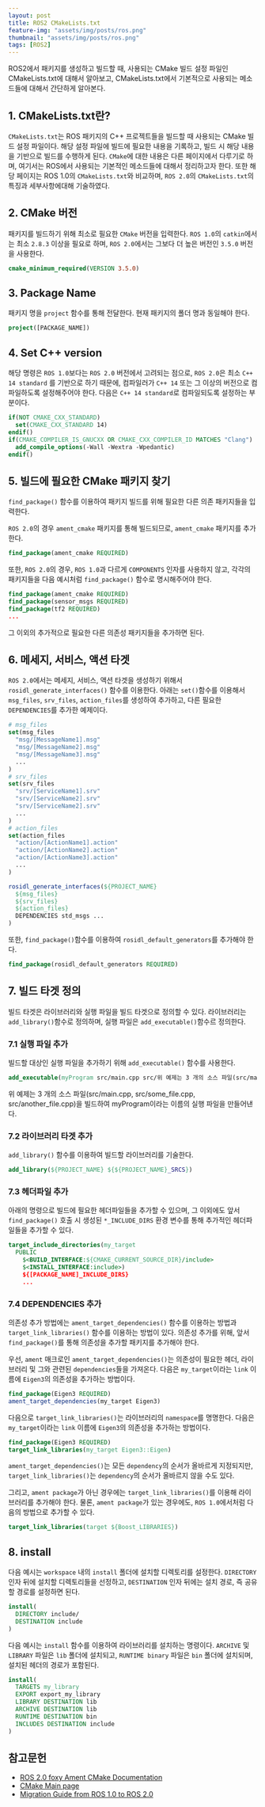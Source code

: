 ```yaml
---
layout: post
title: ROS2 CMakeLists.txt
feature-img: "assets/img/posts/ros.png"
thumbnail: "assets/img/posts/ros.png"
tags: [ROS2]
---
```


ROS2에서 패키지를 생성하고 빌드할 때, 사용되는 CMake 빌드 설정 파일인 CMakeLists.txt에 대해서 알아보고, CMakeLists.txt에서 기본적으로 사용되는 메소드들에 대해서 간단하게 알아본다.

## 1. CMakeLists.txt란?

`CMakeLists.txt`는 ROS 패키지의 C++ 프로젝트들을 빌드할 때 사용되는 CMake 빌드 설정 파일이다. 해당 설정 파일에 빌드에 필요한 내용을 기록하고, 빌드 시 해당 내용을 기반으로 빌드를 수행하게 된다. `CMake`에 대한 내용은 다른 페이지에서 다루기로 하며, 여기서는 ROS에서 사용되는 기본적인 메소드들에 대해서 정리하고자 한다. 또한 해당 페이지는 ROS 1.0의 `CMakeLists.txt`와 비교하며, `ROS 2.0`의 `CMakeLists.txt`의 특징과 세부사항에대해 기술하였다.

## 2. CMake 버전

패키지를 빌드하기 위해 최소로 필요한 `CMake` 버전을 입력한다. `ROS 1.0`의 `catkin`에서는 최소 `2.8.3` 이상을 필요로 하며, `ROS 2.0`에서는 그보다 더 높은 버전인 `3.5.0` 버전을 사용한다.

```cmake
cmake_minimum_required(VERSION 3.5.0)
```

## 3. Package Name

패키지 명을 `project` 함수를 통해 전달한다. 현재 패키지의 폴더 명과 동일해야 한다.

```cmake
project([PACKAGE_NAME])
```

## 4. Set C++ version

해당 명령은 `ROS 1.0`보다는 `ROS 2.0` 버전에서 고려되는 점으로, `ROS 2.0`은 최소 `C++ 14 standard` 를 기반으로 하기 때문에, 컴파일러가 `C++ 14` 또는 그 이상의 버전으로 컴파일하도록 설정해주어야 한다.
다음은 `C++ 14 standard`로 컴파일되도록 설정하는 부분이다.

```cmake
if(NOT CMAKE_CXX_STANDARD)
  set(CMAKE_CXX_STANDARD 14)
endif()
if(CMAKE_COMPILER_IS_GNUCXX OR CMAKE_CXX_COMPILER_ID MATCHES "Clang")
  add_compile_options(-Wall -Wextra -Wpedantic)
endif()
```

## 5. 빌드에 필요한 CMake 패키지 찾기

`find_package()` 함수를 이용하여 패키지 빌드를 위해 필요한 다른 의존 패키지들을 입력한다.

`ROS 2.0`의 경우 `ament_cmake` 패키지를 통해 빌드되므로, `ament_cmake` 패키지를 추가한다.

```cmake
find_package(ament_cmake REQUIRED)
```

또한, `ROS 2.0`의 경우, `ROS 1.0`과 다르게 `COMPONENTS` 인자를 사용하지 않고, 각각의 패키지들을 다음 예시처럼 `find_package()` 함수로 명시해주어야 한다.

```cmake
find_package(ament_cmake REQUIRED)
find_package(sensor_msgs REQUIRED)
find_package(tf2 REQUIRED)
...
```

그 이외의 추가적으로 필요한 다른 의존성 패키지들을 추가하면 된다.

## 6. 메세지, 서비스, 액션 타겟

`ROS 2.0`에서는 메세지, 서비스, 액션 타겟을 생성하기 위해서 `rosidl_generate_interfaces()` 함수를 이용한다. 아래는 `set()`함수를 이용해서 `msg_files`, `srv_files`, `action_files`를 생성하여 추가하고, 다른 필요한 `DEPENDENCIES`를 추가한 예제이다.

```cmake
# msg_files
set(msg_files
  "msg/[MessageName1].msg"
  "msg/[MessageName2].msg"
  "msg/[MessageName3].msg"
  ...
)
# srv_files
set(srv_files
  "srv/[ServiceName1].srv"
  "srv/[ServiceName2].srv"
  "srv/[ServiceName2].srv"
  ...
)
# action_files
set(action_files
  "action/[ActionName1].action"
  "action/[ActionName2].action"
  "action/[ActionName3].action"
  ...
)

rosidl_generate_interfaces(${PROJECT_NAME}
  ${msg_files}
  ${srv_files}
  ${action_files}
  DEPENDENCIES std_msgs ...
)
```

또한, `find_package()`함수를 이용하여 `rosidl_default_generators`를 추가해야 한다.

```cmake
find_package(rosidl_default_generators REQUIRED)
```

## 7. 빌드 타겟 정의

빌드 타겟은 라이브러리와 실행 파일을 빌드 타겟으로 정의할 수 있다. 라이브러리는 `add_library()`함수로 정의하며, 실행 파일은 `add_executable()`함수르 정의한다.

### 7.1 실행 파일 추가

빌드할 대상인 실행 파일을 추가하기 위해 `add_executable()` 함수를 사용한다.

```cmake
add_executable(myProgram src/main.cpp src/위 예제는 3 개의 소스 파일(src/main.cpp, src/some_file.cpp, src/another_file.cpp)을 빌드하여 `myProgram이라는 이름의 실행 파일을 만들어낸다.
```

위 예제는 3 개의 소스 파일(src/main.cpp, src/some_file.cpp, src/another_file.cpp)을 빌드하여 myProgram이라는 이름의 실행 파일을 만들어낸다.

### 7.2 라이브러리 타겟 추가

`add_library()` 함수를 이용하여 빌드할 라이브러리를 기술한다.

```cmake
add_library(${PROJECT_NAME} ${${PROJECT_NAME}_SRCS})
```

### 7.3 헤더파일 추가

아래의 명령으로 빌드에 필요한 헤더파일들을 추가할 수 있으며, 그 이외에도 앞서 `find_package()` 호출 시 생성된 `*_INCLUDE_DIRS` 환경 변수를 통해 추가적인 헤더파일들을 추가할 수 있다.

```cmake
target_include_directories(my_target
  PUBLIC
    $<BUILD_INTERFACE:${CMAKE_CURRENT_SOURCE_DIR}/include>
    $<INSTALL_INTERFACE:include>)
    ${[PACKAGE_NAME]_INCLUDE_DIRS}
    ...
```

### 7.4 DEPENDENCIES 추가

의존성 추가 방법에는 `ament_target_dependencies()` 함수를 이용하는 방법과 `target_link_libraries()` 함수를 이용하는 방법이 있다. 의존성 추가를 위해, 앞서 `find_package()`를 통해 의존성을 추가할 패키지를 추가해야 한다.

우선, `ament` 매크로인 `ament_target_dependencies()`는 의존성이 필요한 헤더, 라이브러리 및 그와 관련된 `dependencies`들을 가져온다. 다음은 `my_target`이라는 `link` 이름에 `Eigen3`의 의존성을 추가하는 방법이다.

```cmake
find_package(Eigen3 REQUIRED)
ament_target_dependencies(my_target Eigen3)
```

다음으로 `target_link_libraries()`는 라이브러리의 `namespace`를 명명한다. 다음은 `my_target`이라는 `link` 이름에 `Eigen3`의 의존성을 추가하는 방법이다.

```cmake
find_package(Eigen3 REQUIRED)
target_link_libraries(my_target Eigen3::Eigen)
```

`ament_target_dependencies()`는 모든 `dependency`의 순서가 올바르게 지정되지만, `target_link_libraries()`는 `dependency`의 순서가 올바르지 않을 수도 있다.

그리고, `ament package`가 아닌 경우에는 `target_link_libraries()`를 이용해 라이브러리를 추가해야 한다. 물론, `ament package`가 있는 경우에도, `ROS 1.0`에서처럼 다음의 방법으로 추가할 수 있다.

```cmake
target_link_libraries(target ${Boost_LIBRARIES})
```

## 8. install

다음 예시는 `workspace` 내의 `install` 폴더에 설치할 디렉토리를 설정한다. `DIRECTORY` 인자 뒤에 설치할 디렉토리들을 선정하고, `DESTINATION` 인자 뒤에는 설치 경로, 즉 공유할 경로를 설정하면 된다.

```cmake
install(
  DIRECTORY include/
  DESTINATION include
)
```

다음 예시는 `install` 함수를 이용하여 라이브러리를 설치하는 명령이다. `ARCHIVE` 및 `LIBRARY` 파일은 `lib` 폴더에 설치되고, `RUNTIME binary` 파일은 `bin` 폴더에 설치되며, 설치된 헤더의 경로가 포함된다.

```cmake
install(
  TARGETS my_library
  EXPORT export_my_library
  LIBRARY DESTINATION lib
  ARCHIVE DESTINATION lib
  RUNTIME DESTINATION bin
  INCLUDES DESTINATION include
)
```

## 참고문헌

- [ROS 2.0 foxy Ament CMake Documentation](https://docs.ros.org/en/foxy/Guides/Ament-CMake-Documentation.html)
- [CMake Main page](https://cmake.org/)
- [Migration Guide from ROS 1.0 to ROS 2.0](https://docs.ros.org/en/foxy/Contributing/Migration-Guide.html)
